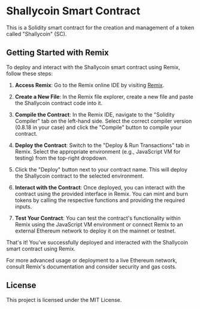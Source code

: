 # Shallycoin Smart Contract

This is a Solidity smart contract for the creation and management of a token called "Shallycoin" (SC).

## Getting Started with Remix

To deploy and interact with the Shallycoin smart contract using Remix, follow these steps:

1. **Access Remix**: Go to the Remix online IDE by visiting [Remix](https://remix.ethereum.org/).

2. **Create a New File**: In the Remix file explorer, create a new file and paste the Shallycoin contract code into it.

3. **Compile the Contract**: In the Remix IDE, navigate to the "Solidity Compiler" tab on the left-hand side. Select the correct compiler version (0.8.18 in your case) and click the "Compile" button to compile your contract.

4. **Deploy the Contract**: Switch to the "Deploy & Run Transactions" tab in Remix. Select the appropriate environment (e.g., JavaScript VM for testing) from the top-right dropdown.

5. Click the "Deploy" button next to your contract name. This will deploy the Shallycoin contract to the selected environment.

6. **Interact with the Contract**: Once deployed, you can interact with the contract using the provided interface in Remix. You can mint and burn tokens by calling the respective functions and providing the required inputs.

7. **Test Your Contract**: You can test the contract's functionality within Remix using the JavaScript VM environment or connect Remix to an external Ethereum network to deploy it on the mainnet or testnet.

That's it! You've successfully deployed and interacted with the Shallycoin smart contract using Remix.

For more advanced usage or deployment to a live Ethereum network, consult Remix's documentation and consider security and gas costs.

## License

This project is licensed under the MIT License.
